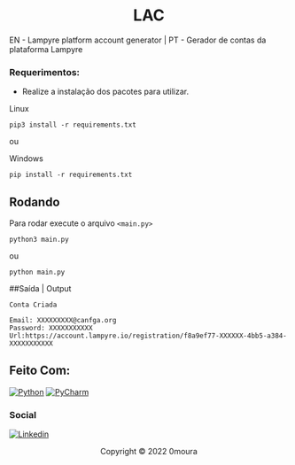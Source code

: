 
<h1 align="center">LAC</h1>
EN - Lampyre platform account generator | PT - Gerador de contas da plataforma Lampyre

### Requerimentos:
- Realize a instalação dos pacotes para utilizar.

Linux
```
pip3 install -r requirements.txt
```
ou

Windows
```
pip install -r requirements.txt
```
## Rodando

Para rodar execute o arquivo `<main.py>`
```
python3 main.py
```
ou
```
python main.py
```
##Saída | Output
```
Conta Criada

Email: XXXXXXXXX@canfga.org 
Password: XXXXXXXXXXX 
Url:https://account.lampyre.io/registration/f8a9ef77-XXXXXX-4bb5-a384-XXXXXXXXXXX
```

## Feito Com:
[![Python](https://img.shields.io/badge/Python-14354C?style=for-the-badge&logo=python&logoColor=white)](https://www.microsoft.com/pt-br/windows/get-windows-10)
[![PyCharm](https://img.shields.io/badge/pycharm-143?style=for-the-badge&logo=pycharm&logoColor=black&color=black&labelColor=green)](https://code.visualstudio.com/)




### Social

[![Linkedin](https://img.shields.io/badge/LinkedIn-0077B5?style=for-the-badge&logo=linkedin&logoColor=white)](https://www.linkedin.com/in/0moura/)

<p align="center">Copyright © 2022 0moura</p>
